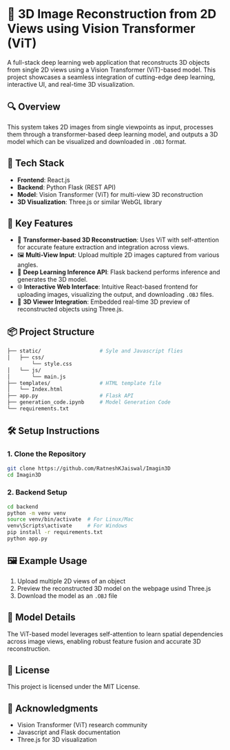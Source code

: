 
# 🧠 3D Image Reconstruction from 2D Views using Vision Transformer (ViT)

A full-stack deep learning web application that reconstructs 3D objects from single 2D views using a Vision Transformer (ViT)-based model. This project showcases a seamless integration of cutting-edge deep learning, interactive UI, and real-time 3D visualization.

## 🔍 Overview

This system takes 2D images from single viewpoints as input, processes them through a transformer-based deep learning model, and outputs a 3D model which can be visualized and downloaded in `.OBJ` format.

## 🚀 Tech Stack

- **Frontend**: React.js  
- **Backend**: Python Flask (REST API)  
- **Model**: Vision Transformer (ViT) for multi-view 3D reconstruction  
- **3D Visualization**: Three.js or similar WebGL library  

## 🔧 Key Features

- 🎯 **Transformer-based 3D Reconstruction**: Uses ViT with self-attention for accurate feature extraction and integration across views.  
- 🖼️ **Multi-View Input**: Upload multiple 2D images captured from various angles.  
- 🧠 **Deep Learning Inference API**: Flask backend performs inference and generates the 3D model.  
- 🌐 **Interactive Web Interface**: Intuitive React-based frontend for uploading images, visualizing the output, and downloading `.OBJ` files.  
- 🧊 **3D Viewer Integration**: Embedded real-time 3D preview of reconstructed objects using Three.js.

## 📦 Project Structure

```bash
├── static/                   # Syle and Javascript flies
│   ├── css/
        └── style.css
│   └── js/
│       └── main.js
├── templates/                # HTML template file
│   └── Index.html
├── app.py                    # Flask API
├── generation_code.ipynb     # Model Generation Code
└── requirements.txt
```

## 🛠️ Setup Instructions

### 1. Clone the Repository
```bash
git clone https://github.com/RatneshKJaiswal/Imagin3D
cd Imagin3D
```

### 2. Backend Setup
```bash
cd backend
python -m venv venv
source venv/bin/activate  # For Linux/Mac
venv\Scripts\activate     # For Windows
pip install -r requirements.txt
python app.py
```

## 🖼️ Example Usage

1. Upload multiple 2D views of an object
2. Preview the reconstructed 3D model on the webpage usind Three.js
3. Download the model as an `.OBJ` file

## 🧠 Model Details

The ViT-based model leverages self-attention to learn spatial dependencies across image views, enabling robust feature fusion and accurate 3D reconstruction.

## 📄 License

This project is licensed under the MIT License.

## 🤝 Acknowledgments

- Vision Transformer (ViT) research community  
- Javascript and Flask documentation  
- Three.js for 3D visualization  
